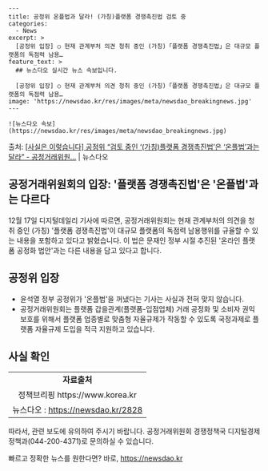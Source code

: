     ---
    title: 공정위 온플법과 달라! (가칭)플랫폼 경쟁촉진법 검토 중
    categories:
      - News
    excerpt: >
      [공정위 입장] ○ 현재 관계부처 의견 청취 중인 (가칭)「플랫폼 경쟁촉진법」은 대규모 플랫폼의 독점력 남용…
    feature_text: >
      ## 뉴스다오 실시간 뉴스 속보입니다.
    
      [공정위 입장] ○ 현재 관계부처 의견 청취 중인 (가칭)「플랫폼 경쟁촉진법」은 대규모 플랫폼의 독점력 남용…
    image: 'https://newsdao.kr/res/images/meta/newsdao_breakingnews.jpg'
    ---
    
    ![뉴스다오 속보](https://newsdao.kr/res/images/meta/newsdao_breakingnews.jpg)

<p>출처: <a href="https://newsdao.kr/2828" rel="dofollow">[사실은 이렇습니다] 공정위 “검토 중인 ‘(가칭)플랫폼 경쟁촉진법’은 ‘온플법’과는 달라” - 공정거래위원…</a> | 뉴스다오</p>

<h2>공정거래위원회의 입장: '플랫폼 경쟁촉진법'은 '온플법'과는 다르다</h2>

<p data-ke-size="size16">12월 17일 디지털데일리 기사에 따르면, 공정거래위원회는 현재 관계부처의 의견을 청취 중인 (가칭) '플랫폼 경쟁촉진법'이 대규모 플랫폼의 독점력 남용행위를 규율할 수 있는 내용을 포함하고 있다고 밝혔습니다. 이 법은 문재인 정부 시절 추진된 '온라인 플랫폼 공정화 법안'과는 다른 내용을 담고 있다고 합니다.</p>

<h2 data-ke-size="size26">공정위 입장</h2>

<ul>
  <li>윤석열 정부 공정위가 '온플법'을 꺼냈다는 기사는 사실과 전혀 맞지 않습니다.</li>
  <li>공정거래위원회는 플랫폼 갑을관계(플랫폼-입점업체) 거래 공정화 및 소비자 권익 보호를 위해서 플랫폼 업종별로 맞춤형 자율규제가 작동할 수 있도록 국정과제로 플랫폼 자율규제 도입을 적극 지원하고 있습니다.</li>
</ul>

<h2 data-ke-size="size26">사실 확인</h2>

<table>
  <tr>
    <td style="text-align: center; height: 17px;"><b>자료출처</b></td>
  </tr>
  <tr>
    <td style="text-align: center; height: 17px;">정책브리핑 https://www.korea.kr</td>
  </tr>
  <tr>
    <td style="text-align: center; height: 17px;">뉴스다오 : <a href="https://newsdao.kr/2828">https://newsdao.kr/2828</a></td>
  </tr>
</table>

<p data-ke-size="size16">따라서, 관련 보도에 유의하여 주시기 바랍니다. 공정거래위원회 경쟁정책국 디지털경제정책과(044-200-4371)로 문의하실 수 있습니다.</p> 

빠르고 정확한 뉴스를 원한다면? 바로, <a href="https://newsdao.kr" rel="dofollow">https://newsdao.kr</a>


    
